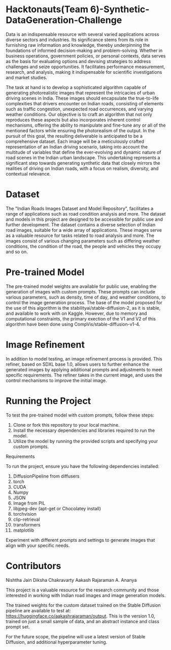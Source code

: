 # Hacktonauts(Team 6)-Synthetic-DataGeneration-Challenge

Data is an indispensable resource with several varied applications across diverse sectors and industries. Its significance stems from its role in furnishing raw information and knowledge, thereby underpinning the foundations of informed decision-making and problem-solving. Whether in business operations, government policies, or personal contexts, data serves as the basis for evaluating options and devising strategies to address challenges and seize opportunities. It facilitates performance measurement, research, and analysis, making it indispensable for scientific investigations and market studies.


The task at hand is to develop a sophisticated algorithm capable of generating photorealistic images that represent the intricacies of urban driving scenes in India. These images should encapsulate the true-to-life complexities that drivers encounter on Indian roads, consisting of elements such as traffic congestion, unexpected road occurrences, and varying weather conditions. Our objective is to craft an algorithm that not only reproduces these aspects but also incorporates inherent control mechanisms, offering the ability to manipulate and fine-tune any or all of the mentioned factors while ensuring the photorealism of the output. In the pursuit of this goal, the resulting deliverable is anticipated to be a comprehensive dataset. Each image will be a meticulously crafted representation of an Indian driving scenario, taking into account the multitude of variables that define the ever-evolving and dynamic nature of road scenes in the Indian urban landscape. This undertaking represents a significant step towards generating synthetic data that closely mirrors the realities of driving on Indian roads, with a focus on realism, diversity, and contextual relevance.


# Dataset

The "Indian Roads Images Dataset and Model Repository",  facilitates a range of applications such as road condition analysis and more. The dataset and models in this project are designed to be accessible for public use and further development.
The dataset contains a diverse selection of Indian road images, suitable for a wide array of applications. These images serve as a valuable resource for tasks related to road analysis and more. The images consist of various changing parameters such as differing weather conditions, the condition of the road, the people and vehicles they occupy and so on. 


# Pre-trained Model

The pre-trained model weights are available for public use, enabling the generation of images with custom prompts. These prompts can include various parameters, such as density, time of day, and weather conditions, to control the image generation process. The base of the model proposed for the use of this algorithm is the stabilityai/stable-diffusion-2, as it is stable, and available to work with on Kaggle. However, due to memory and computational constraints, the primary exection of the V1 and V2 of this algorithm have been done using CompVis/stable-diffusion-v1-4.

# Image Refinement

In addition to model testing, an image refinement process is provided. This refiner, based on SDXL base 1.0, allows users to further enhance the generated images by applying additional prompts and adjustments to meet specific requirements. The refiner takes in the current image, and uses the control mechanisms to improve the initial image.

# Running the Project

To test the pre-trained model with custom prompts, follow these steps:

1. Clone or fork this repository to your local machine.
2. Install the necessary dependencies and libraries required to run the model.
3. Utilize the model by running the provided scripts and specifying your custom prompts.

Requirements

To run the project, ensure you have the following dependencies installed:

1. DiffusionPipeline from diffusers
2. torch
3. CUDA
4. Numpy
5. JSON
6. Image from PIL
7. libjpeg-dev (apt-get or Chocolatey install)
8. torchvision
9. clip-retrieval
10. transformers
12. matplotlib

Experiment with different prompts and settings to generate images that align with your specific needs.

# Contributors

 Nishtha Jain
 Diksha Chakravarty
 Aakash Rajaraman
 A. Ananya

This project is a valuable resource for the research community and those interested in working with Indian road images and image generation models.

The trained weights for the custom dataset trained on the Stable Diffusion pipeline are available to test at: https://huggingface.co/aakashrajaraman/output. This is the version 1.0, trained on just a small sample of data, and an abstract instance and class prompt set. 

For the future scope, the pipeline will use a latest version of Stable Diffusion, and additional hyperparameter tuning.

